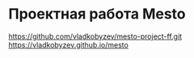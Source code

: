 # Проектная работа Mesto
https://github.com/vladkobyzev/mesto-project-ff.git
https://vladkobyzev.github.io/mesto
